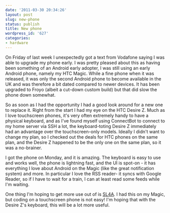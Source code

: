 ```yaml
---
date: '2011-03-30 20:34:26'
layout: post
slug: new-phone
status: publish
title: New phone
wordpress_id: '627'
categories:
- hardware
---
```


On Friday of last week I unexpectedly got a text from Vodafone saying I was able to upgrade my phone early. I was pretty pleased about this as having been something of an Android early adopter, I was still using an early Android phone, namely my HTC Magic. While a fine phone when it was released, it was only the second Android phone to become available in the UK and was therefore a bit dated compared to newer devices. It has been upgraded to Froyo (albeit a cut-down custom build) but that did slow the phone down somewhat.

So as soon as I had the opportunity I had a good look around for a new one to replace it. Right from the start I had my eye on the HTC Desire Z. Much as I love touchscreen phones, it's very often extremely handy to have a physical keyboard, and as I've found myself using ConnectBot to connect to my home server via SSH a lot, the keyboard-toting Desire Z immediately had an advantage over the touchscreen-only models. Ideally I didn't want to change my plan, so I checked out the deals for HTC phones on the same plan, and the Desire Z happened to be the only one on the same plan, so it was a no-brainer.

I got the phone on Monday, and it is amazing. The keyboard is easy to use and works well, the phone is lightning fast, and the UI is spot-on - it has everything I love about Android on the Magic (like the great notification system) and more. In particular I love the RSS reader- it syncs with Google Reader, so if I have to wait for a train, I can at least read some feeds while I'm waiting.

One thing I'm hoping to get more use out of is [SL4A](https://code.google.com/p/android-scripting/). I had this on my Magic, but coding on a touchscreen phone is not easy! I'm hoping that with the Desire Z's keyboard, this will be a lot more useful.
